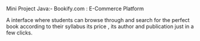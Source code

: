 Mini Project Java:-  Bookify.com : E-Commerce Platform

A interface where students can browse through and search for the perfect book according to their syllabus its price , its author and publication just in a few clicks.

